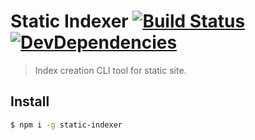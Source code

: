 # Static Indexer [![Build Status](http://img.shields.io/travis/makotot/static-indexer/master.svg?style=flat)](https://travis-ci.org/makotot/static-indexer) [![DevDependencies](http://img.shields.io/david/dev/makotot/static-indexer.svg?style=flat)](https://github.com/makotot/static-indexer)

> Index creation CLI tool for static site.

## Install

```sh
$ npm i -g static-indexer
```


